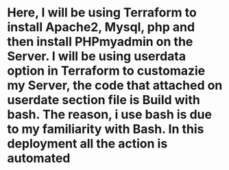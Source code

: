 # Here, I will be using Terraform to install Apache2, Mysql, php and then install PHPmyadmin on the Server. I will be using userdata option in Terraform to customazie my Server, the code that attached on userdate section file is Build with bash. The reason, i use bash is due to my familiarity with Bash. In this deployment all the action is automated
